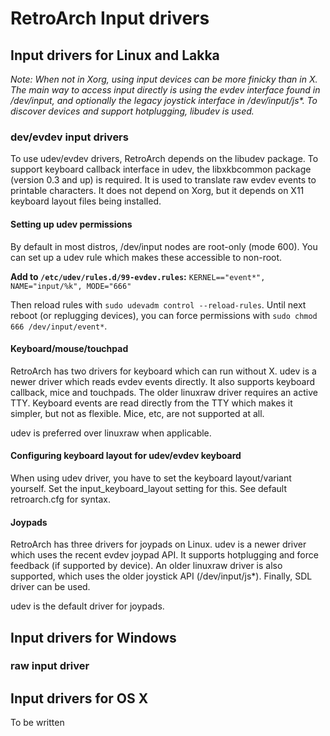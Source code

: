 # RetroArch Input drivers

## Input drivers for Linux and Lakka
*Note: When not in Xorg, using input devices can be more finicky than in X. The main way to access input directly is using the evdev interface found in /dev/input, and optionally the legacy joystick interface in /dev/input/js\*. To discover devices and support hotplugging, libudev is used.*

### dev/evdev input drivers
To use udev/evdev drivers, RetroArch depends on the libudev package. To support keyboard callback interface in udev, the libxkbcommon package (version 0.3 and up) is required. It is used to translate raw evdev events to printable characters. It does not depend on Xorg, but it depends on X11 keyboard layout files being installed.

#### Setting up udev permissions
By default in most distros, /dev/input nodes are root-only (mode 600). You can set up a udev rule which makes these accessible to non-root.

**Add to `/etc/udev/rules.d/99-evdev.rules`:** `KERNEL=="event*", NAME="input/%k", MODE="666"`

Then reload rules with `sudo udevadm control --reload-rules`.
Until next reboot (or replugging devices), you can force permissions with `sudo chmod 666 /dev/input/event*`.

#### Keyboard/mouse/touchpad
RetroArch has two drivers for keyboard which can run without X. udev is a newer driver which reads evdev events directly. It also supports keyboard callback, mice and touchpads. The older linuxraw driver requires an active TTY. Keyboard events are read directly from the TTY which makes it simpler, but not as flexible. Mice, etc, are not supported at all.

udev is preferred over linuxraw when applicable.

#### Configuring keyboard layout for udev/evdev keyboard
When using udev driver, you have to set the keyboard layout/variant yourself. Set the input_keyboard_layout setting for this. See default retroarch.cfg for syntax.

#### Joypads
RetroArch has three drivers for joypads on Linux. udev is a newer driver which uses the recent evdev joypad API. It supports hotplugging and force feedback (if supported by device). An older linuxraw driver is also supported, which uses the older joystick API (/dev/input/js*). Finally, SDL driver can be used.

udev is the default driver for joypads.

## Input drivers for Windows

### raw input driver

## Input drivers for OS X

To be written
